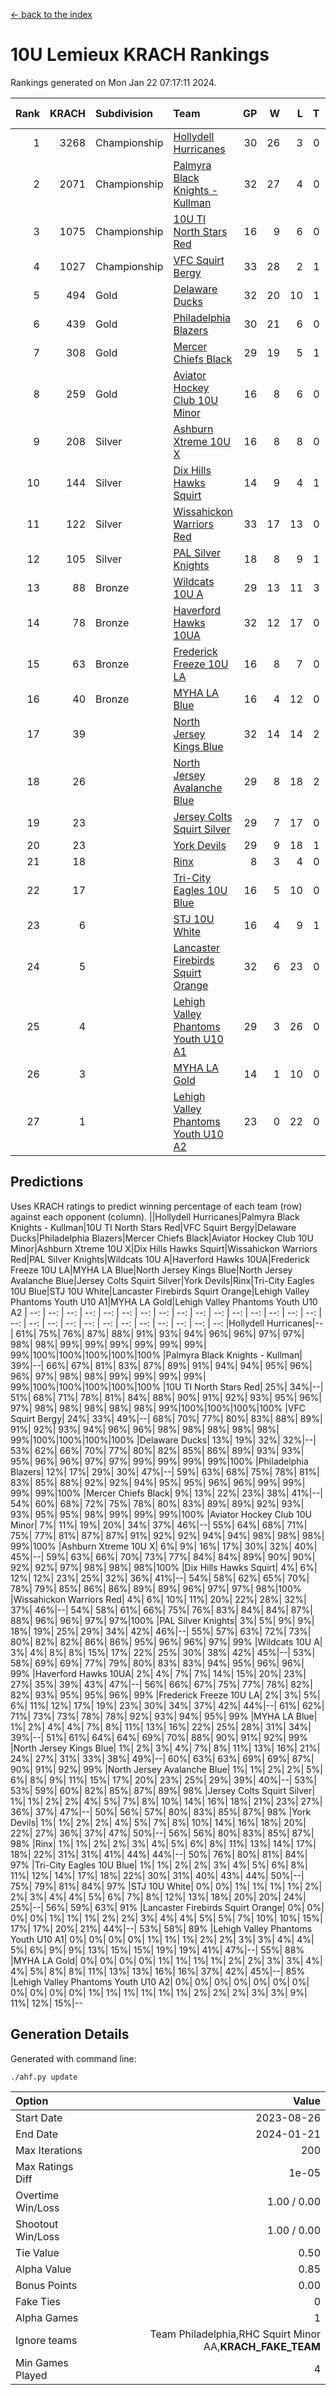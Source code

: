 [<- back to the index](readme.md)
# 10U Lemieux KRACH Rankings
Rankings generated on Mon Jan 22 07:17:11 2024.

Rank|KRACH|Subdivision|Team|GP|W|L|T|OTW|OTL|SoS|Exp Wins|Win Diff
---:|---:|:---|:---|---:|---:|---:|---:|---:|---:|---:|---:|---:
1|3268|Championship|[Hollydell Hurricanes](https://gamesheetstats.com/seasons/3659/teams/140380/schedule)|30|26|3|0|1|0|438|27.8|-0.0
2|2071|Championship|[Palmyra Black Knights - Kullman](https://gamesheetstats.com/seasons/3659/teams/140392/schedule)|32|27|4|0|1|0|448|28.8|-0.0
3|1075|Championship|[10U TI North Stars Red](https://gamesheetstats.com/seasons/3659/teams/140266/schedule)|16|9|6|0|0|1|1403|9.8|-0.0
4|1027|Championship|[VFC Squirt Bergy](https://gamesheetstats.com/seasons/3659/teams/140396/schedule)|33|28|2|1|0|2|296|29.3|-0.0
5|494|Gold|[Delaware Ducks](https://gamesheetstats.com/seasons/3659/teams/140376/schedule)|32|20|10|1|0|1|776|21.3|-0.0
6|439|Gold|[Philadelphia Blazers](https://gamesheetstats.com/seasons/3659/teams/140393/schedule)|30|21|6|0|3|0|184|24.9|0.0
7|308|Gold|[Mercer Chiefs Black](https://gamesheetstats.com/seasons/3659/teams/140386/schedule)|29|19|5|1|2|2|339|22.4|0.0
8|259|Gold|[Aviator Hockey Club 10U Minor](https://gamesheetstats.com/seasons/3659/teams/140375/schedule)|16|8|6|0|2|0|485|10.8|-0.0
9|208|Silver|[Ashburn Xtreme 10U X](https://gamesheetstats.com/seasons/3659/teams/140374/schedule)|16|8|8|0|0|0|794|8.8|-0.0
10|144|Silver|[Dix Hills Hawks Squirt](https://gamesheetstats.com/seasons/3659/teams/140377/schedule)|14|9|4|1|0|0|202|10.4|0.0
11|122|Silver|[Wissahickon Warriors Red](https://gamesheetstats.com/seasons/3659/teams/140398/schedule)|33|17|13|0|2|1|454|19.9|0.0
12|105|Silver|[PAL Silver Knights](https://gamesheetstats.com/seasons/3659/teams/140391/schedule)|18|8|9|1|0|0|188|9.4|0.0
13|88|Bronze|[Wildcats 10U A](https://gamesheetstats.com/seasons/3659/teams/140397/schedule)|29|13|11|3|1|1|317|16.4|0.0
14|78|Bronze|[Haverford Hawks 10UA](https://gamesheetstats.com/seasons/3659/teams/140379/schedule)|32|12|17|0|1|2|641|13.9|0.0
15|63|Bronze|[Frederick Freeze 10U LA](https://gamesheetstats.com/seasons/3659/teams/140378/schedule)|16|8|7|0|0|1|380|8.9|0.0
16|40|Bronze|[MYHA LA Blue](https://gamesheetstats.com/seasons/3659/teams/140387/schedule)|16|4|12|0|0|0|754|4.9|0.0
17|39||[North Jersey Kings Blue](https://gamesheetstats.com/seasons/3659/teams/140390/schedule)|32|14|14|2|0|2|229|15.9|0.0
18|26||[North Jersey Avalanche Blue](https://gamesheetstats.com/seasons/3659/teams/140389/schedule)|29|8|18|2|0|1|379|9.9|0.0
19|23||[Jersey Colts Squirt Silver](https://gamesheetstats.com/seasons/3659/teams/140381/schedule)|29|7|17|0|4|1|254|11.9|0.0
20|23||[York Devils](https://gamesheetstats.com/seasons/3659/teams/140399/schedule)|29|9|18|1|1|0|453|11.4|0.0
21|18||[Rinx](https://gamesheetstats.com/seasons/3659/teams/142499/schedule)|8|3|4|0|0|1|183|3.9|0.0
22|17||[Tri-City Eagles 10U Blue](https://gamesheetstats.com/seasons/3659/teams/140395/schedule)|16|5|10|0|0|1|376|5.9|0.0
23|6||[STJ 10U White](https://gamesheetstats.com/seasons/3659/teams/140394/schedule)|16|4|9|1|1|1|263|6.4|0.0
24|5||[Lancaster Firebirds Squirt Orange](https://gamesheetstats.com/seasons/3659/teams/140382/schedule)|32|6|23|0|1|2|336|7.9|0.0
25|4||[Lehigh Valley Phantoms Youth U10 A1](https://gamesheetstats.com/seasons/3659/teams/140383/schedule)|29|3|26|0|0|0|313|3.9|0.0
26|3||[MYHA LA Gold](https://gamesheetstats.com/seasons/3659/teams/140388/schedule)|14|1|10|0|2|1|175|3.9|0.0
27|1||[Lehigh Valley Phantoms Youth U10 A2](https://gamesheetstats.com/seasons/3659/teams/140384/schedule)|23|0|22|0|0|1|198|0.9|0.0

## Predictions
Uses KRACH ratings to predict winning percentage of each team (row) against each opponent (column).
||Hollydell Hurricanes|Palmyra Black Knights - Kullman|10U TI North Stars Red|VFC Squirt Bergy|Delaware Ducks|Philadelphia Blazers|Mercer Chiefs Black|Aviator Hockey Club 10U Minor|Ashburn Xtreme 10U X|Dix Hills Hawks Squirt|Wissahickon Warriors Red|PAL Silver Knights|Wildcats 10U A|Haverford Hawks 10UA|Frederick Freeze 10U LA|MYHA LA Blue|North Jersey Kings Blue|North Jersey Avalanche Blue|Jersey Colts Squirt Silver|York Devils|Rinx|Tri-City Eagles 10U Blue|STJ 10U White|Lancaster Firebirds Squirt Orange|Lehigh Valley Phantoms Youth U10 A1|MYHA LA Gold|Lehigh Valley Phantoms Youth U10 A2
| --: | --: | --: | --: | --: | --: | --: | --: | --: | --: | --: | --: | --: | --: | --: | --: | --: | --: | --: | --: | --: | --: | --: | --: | --: | --: | --: | --: 
|Hollydell Hurricanes|--| 61%| 75%| 76%| 87%| 88%| 91%| 93%| 94%| 96%| 96%| 97%| 97%| 98%| 98%| 99%| 99%| 99%| 99%| 99%| 99%| 99%|100%|100%|100%|100%|100%
|Palmyra Black Knights - Kullman| 39%|--| 66%| 67%| 81%| 83%| 87%| 89%| 91%| 94%| 94%| 95%| 96%| 96%| 97%| 98%| 98%| 99%| 99%| 99%| 99%| 99%|100%|100%|100%|100%|100%
|10U TI North Stars Red| 25%| 34%|--| 51%| 68%| 71%| 78%| 81%| 84%| 88%| 90%| 91%| 92%| 93%| 95%| 96%| 97%| 98%| 98%| 98%| 98%| 98%| 99%|100%|100%|100%|100%
|VFC Squirt Bergy| 24%| 33%| 49%|--| 68%| 70%| 77%| 80%| 83%| 88%| 89%| 91%| 92%| 93%| 94%| 96%| 96%| 98%| 98%| 98%| 98%| 98%| 99%|100%|100%|100%|100%
|Delaware Ducks| 13%| 19%| 32%| 32%|--| 53%| 62%| 66%| 70%| 77%| 80%| 82%| 85%| 86%| 89%| 93%| 93%| 95%| 96%| 96%| 97%| 97%| 99%| 99%| 99%| 99%|100%
|Philadelphia Blazers| 12%| 17%| 29%| 30%| 47%|--| 59%| 63%| 68%| 75%| 78%| 81%| 83%| 85%| 88%| 92%| 92%| 94%| 95%| 95%| 96%| 96%| 99%| 99%| 99%| 99%|100%
|Mercer Chiefs Black|  9%| 13%| 22%| 23%| 38%| 41%|--| 54%| 60%| 68%| 72%| 75%| 78%| 80%| 83%| 89%| 89%| 92%| 93%| 93%| 95%| 95%| 98%| 99%| 99%| 99%|100%
|Aviator Hockey Club 10U Minor|  7%| 11%| 19%| 20%| 34%| 37%| 46%|--| 55%| 64%| 68%| 71%| 75%| 77%| 81%| 87%| 87%| 91%| 92%| 92%| 94%| 94%| 98%| 98%| 98%| 99%|100%
|Ashburn Xtreme 10U X|  6%|  9%| 16%| 17%| 30%| 32%| 40%| 45%|--| 59%| 63%| 66%| 70%| 73%| 77%| 84%| 84%| 89%| 90%| 90%| 92%| 92%| 97%| 98%| 98%| 98%|100%
|Dix Hills Hawks Squirt|  4%|  6%| 12%| 12%| 23%| 25%| 32%| 36%| 41%|--| 54%| 58%| 62%| 65%| 70%| 78%| 79%| 85%| 86%| 86%| 89%| 89%| 96%| 97%| 97%| 98%|100%
|Wissahickon Warriors Red|  4%|  6%| 10%| 11%| 20%| 22%| 28%| 32%| 37%| 46%|--| 54%| 58%| 61%| 66%| 75%| 76%| 83%| 84%| 84%| 87%| 88%| 96%| 96%| 97%| 97%|100%
|PAL Silver Knights|  3%|  5%|  9%|  9%| 18%| 19%| 25%| 29%| 34%| 42%| 46%|--| 55%| 57%| 63%| 72%| 73%| 80%| 82%| 82%| 86%| 86%| 95%| 96%| 96%| 97%| 99%
|Wildcats 10U A|  3%|  4%|  8%|  8%| 15%| 17%| 22%| 25%| 30%| 38%| 42%| 45%|--| 53%| 58%| 69%| 69%| 77%| 79%| 80%| 83%| 83%| 94%| 95%| 96%| 96%| 99%
|Haverford Hawks 10UA|  2%|  4%|  7%|  7%| 14%| 15%| 20%| 23%| 27%| 35%| 39%| 43%| 47%|--| 56%| 66%| 67%| 75%| 77%| 78%| 82%| 82%| 93%| 95%| 95%| 96%| 99%
|Frederick Freeze 10U LA|  2%|  3%|  5%|  6%| 11%| 12%| 17%| 19%| 23%| 30%| 34%| 37%| 42%| 44%|--| 61%| 62%| 71%| 73%| 73%| 78%| 78%| 92%| 93%| 94%| 95%| 99%
|MYHA LA Blue|  1%|  2%|  4%|  4%|  7%|  8%| 11%| 13%| 16%| 22%| 25%| 28%| 31%| 34%| 39%|--| 51%| 61%| 64%| 64%| 69%| 70%| 88%| 90%| 91%| 92%| 99%
|North Jersey Kings Blue|  1%|  2%|  3%|  4%|  7%|  8%| 11%| 13%| 16%| 21%| 24%| 27%| 31%| 33%| 38%| 49%|--| 60%| 63%| 63%| 69%| 69%| 87%| 90%| 91%| 92%| 99%
|North Jersey Avalanche Blue|  1%|  1%|  2%|  2%|  5%|  6%|  8%|  9%| 11%| 15%| 17%| 20%| 23%| 25%| 29%| 39%| 40%|--| 53%| 53%| 59%| 60%| 82%| 85%| 87%| 89%| 98%
|Jersey Colts Squirt Silver|  1%|  1%|  2%|  2%|  4%|  5%|  7%|  8%| 10%| 14%| 16%| 18%| 21%| 23%| 27%| 36%| 37%| 47%|--| 50%| 56%| 57%| 80%| 83%| 85%| 87%| 98%
|York Devils|  1%|  1%|  2%|  2%|  4%|  5%|  7%|  8%| 10%| 14%| 16%| 18%| 20%| 22%| 27%| 36%| 37%| 47%| 50%|--| 56%| 56%| 80%| 83%| 85%| 87%| 98%
|Rinx|  1%|  1%|  2%|  2%|  3%|  4%|  5%|  6%|  8%| 11%| 13%| 14%| 17%| 18%| 22%| 31%| 31%| 41%| 44%| 44%|--| 50%| 76%| 80%| 81%| 84%| 97%
|Tri-City Eagles 10U Blue|  1%|  1%|  2%|  2%|  3%|  4%|  5%|  6%|  8%| 11%| 12%| 14%| 17%| 18%| 22%| 30%| 31%| 40%| 43%| 44%| 50%|--| 75%| 79%| 81%| 84%| 97%
|STJ 10U White|  0%|  0%|  1%|  1%|  1%|  1%|  2%|  2%|  3%|  4%|  4%|  5%|  6%|  7%|  8%| 12%| 13%| 18%| 20%| 20%| 24%| 25%|--| 56%| 59%| 63%| 91%
|Lancaster Firebirds Squirt Orange|  0%|  0%|  0%|  0%|  1%|  1%|  1%|  2%|  2%|  3%|  4%|  4%|  5%|  5%|  7%| 10%| 10%| 15%| 17%| 17%| 20%| 21%| 44%|--| 53%| 58%| 89%
|Lehigh Valley Phantoms Youth U10 A1|  0%|  0%|  0%|  0%|  1%|  1%|  1%|  2%|  2%|  3%|  3%|  4%|  4%|  5%|  6%|  9%|  9%| 13%| 15%| 15%| 19%| 19%| 41%| 47%|--| 55%| 88%
|MYHA LA Gold|  0%|  0%|  0%|  0%|  1%|  1%|  1%|  1%|  2%|  2%|  3%|  3%|  4%|  4%|  5%|  8%|  8%| 11%| 13%| 13%| 16%| 16%| 37%| 42%| 45%|--| 85%
|Lehigh Valley Phantoms Youth U10 A2|  0%|  0%|  0%|  0%|  0%|  0%|  0%|  0%|  0%|  0%|  0%|  1%|  1%|  1%|  1%|  1%|  1%|  2%|  2%|  2%|  3%|  3%|  9%| 11%| 12%| 15%|--

## Generation Details

Generated with command line:
```
./ahf.py update
```

| Option | Value |
| :----- | ----: |
| Start Date | 2023-08-26 |
| End Date | 2024-01-21 |
| Max Iterations | 200 |
| Max Ratings Diff | 1e-05 |
| Overtime Win/Loss | 1.00 / 0.00 |
| Shootout Win/Loss | 1.00 / 0.00 |
| Tie Value | 0.50 |
| Alpha Value | 0.85 |
| Bonus Points | 0.00 |
| Fake Ties | 0 |
| Alpha Games | 1 |
| Ignore teams | Team Philadelphia,RHC Squirt Minor AA,__KRACH_FAKE_TEAM__ |
| Min Games Played | 4 |

